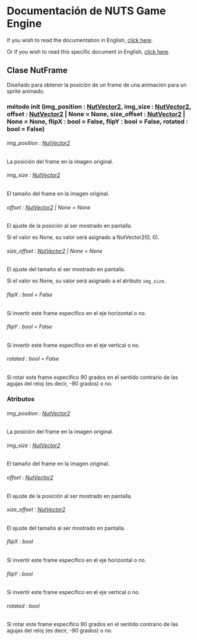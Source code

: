 # Documentación de NUTS Game Engine

If you wish to read the documentation in English, [click here](/DOCUMENTATION/INDEX.md).

Or if you wish to read this specific document in English, [click here](/DOCUMENTATION/FILES/NUTFRAME.md).

## Clase NutFrame

Diseñado para obtener la posición de un frame de una animación para un sprite animado.

### método init (img_position : [NutVector2](/DOCUMENTATION_Ñ/FILES/NUTVECTOR2.md), img_size : [NutVector2](/DOCUMENTATION_Ñ/FILES/NUTVECTOR2.md), offset : [NutVector2](/DOCUMENTATION_Ñ/FILES/NUTVECTOR2.md) | None = None, size_offset : [NutVector2](/DOCUMENTATION_Ñ/FILES/NUTVECTOR2.md) | None = None, flipX : bool = False, flipY : bool = False, rotated : bool = False)

###### img_position : [NutVector2](/DOCUMENTATION_Ñ/FILES/NUTVECTOR2.md)

La posición del frame en la imagen original.

###### img_size : [NutVector2](/DOCUMENTATION_Ñ/FILES/NUTVECTOR2.md)

El tamaño del frame en la imagen original.

###### offset : [NutVector2](/DOCUMENTATION_Ñ/FILES/NUTVECTOR2.md) | None = None

El ajuste de la posición al ser mostrado en pantalla.

Si el valor es None, su valor será asignado a NutVector2(0, 0).

###### size_offset : [NutVector2](/DOCUMENTATION_Ñ/FILES/NUTVECTOR2.md) | None = None

El ajuste del tamaño al ser mostrado en pantalla.

Si el valor es None, su valor será asignado a el atributo `img_size`.

###### flipX : bool = False

Si invertir este frame específico en el eje horizontal o no.

###### flipY : bool = False

Si invertir este frame específico en el eje vertical o no.

###### rotated : bool = False

Si rotar este frame específico 90 grados en el sentido contrario de las agujas del reloj (es decir, -90 grados) o no.

### Atributos

###### img_position : [NutVector2](/DOCUMENTATION_Ñ/FILES/NUTVECTOR2.md)

La posición del frame en la imagen original.

###### img_size : [NutVector2](/DOCUMENTATION_Ñ/FILES/NUTVECTOR2.md)

El tamaño del frame en la imagen original.

###### offset : [NutVector2](/DOCUMENTATION_Ñ/FILES/NUTVECTOR2.md)

El ajuste de la posición al ser mostrado en pantalla.

###### size_offset : [NutVector2](/DOCUMENTATION_Ñ/FILES/NUTVECTOR2.md)

El ajuste del tamaño al ser mostrado en pantalla.

###### flipX : bool

Si invertir este frame específico en el eje horizontal o no.

###### flipY : bool

Si invertir este frame específico en el eje vertical o no.

###### rotated : bool

Si rotar este frame específico 90 grados en el sentido contrario de las agujas del reloj (es decir, -90 grados) o no.
